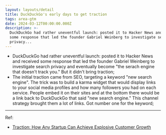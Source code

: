 ```yaml
---
layout: layouts/detail
title: DuckDuckGo's early days to get traction
tags: area-gtm
date: 2024-03-12T00:00:00.000Z
description: >-
  DuckDuckGo had rather uneventful launch: posted it to Hacker News and received
  some response that led the founder Gabriel Weinberg to investigate search
  privacy...
---
```

* DuckDuckGo had rather uneventful launch: posted it to Hacker News and received some response that led the founder Gabriel Weinberg to investigate search privacy and eventually become "the serach engine that doesn't track you." But it didn't bring traction; 
* The initial traction came from SEO, targeting a keyword "new search engine". The trick was to build a karma widget that would display links to your social media profiles and how many followers you had on each service. People embed it on their sites and at the bottom there would be a link back to DuckDuckGo that said "new search engine." This channel strategy brought them a lot of links. Got number one for the keyword; 

---

Ref:
* <a href="https://www.amazon.com/Traction-Startup-Achieve-Explosive-Customer/dp/1591848369" target="_blank">Traction: How Any Startup Can Achieve Explosive Customer Growth</a>
